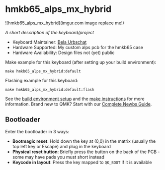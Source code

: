 # hmkb65_alps_mx_hybrid

![hmkb65_alps_mx_hybrid](imgur.com image replace me!)

*A short description of the keyboard/project*

* Keyboard Maintainer: [Bela Urbschat](https://github.com/burbschat)
* Hardware Supported: My custom alps pcb for the hmkb65 case
* Hardware Availability: Design files not (yet) public

Make example for this keyboard (after setting up your build environment):

    make hmkb65_alps_mx_hybrid:default

Flashing example for this keyboard:

    make hmkb65_alps_mx_hybrid:default:flash

See the [build environment setup](https://docs.qmk.fm/#/getting_started_build_tools) and the [make instructions](https://docs.qmk.fm/#/getting_started_make_guide) for more information. Brand new to QMK? Start with our [Complete Newbs Guide](https://docs.qmk.fm/#/newbs).

## Bootloader

Enter the bootloader in 3 ways:

* **Bootmagic reset**: Hold down the key at (0,0) in the matrix (usually the top left key or Escape) and plug in the keyboard
* **Physical reset button**: Briefly press the button on the back of the PCB - some may have pads you must short instead
* **Keycode in layout**: Press the key mapped to `QK_BOOT` if it is available
